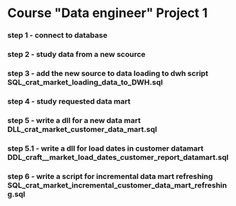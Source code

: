 # Course "Data engineer" Project 1

### step 1 - connect to database

### step 2 - study data from a new scource

### step 3 - add the new source to data loading to dwh script SQL_crat_market_loading_data_to_DWH.sql

### step 4 - study requested data mart

### step 5 - write a dll for a new data mart DLL_crat_market_customer_data_mart.sql

### step 5.1 - write a dll for load dates in customer datamart DDL_craft\_\_market_load_dates_customer_report_datamart.sql

### step 6 - write a script for incremental data mart refreshing SQL_crat_market_incremental_customer_data_mart_refreshing.sql
